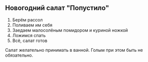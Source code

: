 ## Новогодний салат "Попустило"

1. Берём рассол
2. Поливаем им себя
3. Заедаем малосолёным помидором и куриной ножкой
4. Ложимся спать
5. Всё, салат готов

Салат желательно принимать в ванной. Голым при этом быть не обязательно.